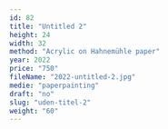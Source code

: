 ```yaml
---
id: 82
title: "Untitled 2"
height: 24
width: 32
method: "Acrylic on Hahnemühle paper"
year: 2022
price: "750"
fileName: "2022-untitled-2.jpg"
medie: "paperpainting"
draft: "no"
slug: "uden-titel-2"
weight: "60"
---
```

